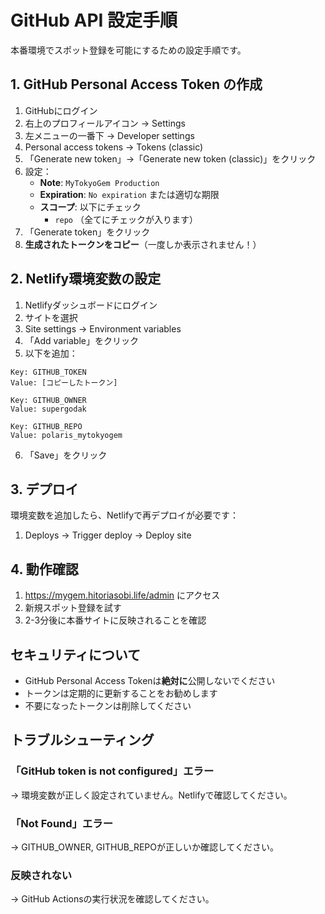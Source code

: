 # GitHub API 設定手順

本番環境でスポット登録を可能にするための設定手順です。

## 1. GitHub Personal Access Token の作成

1. GitHubにログイン
2. 右上のプロフィールアイコン → Settings
3. 左メニューの一番下 → Developer settings
4. Personal access tokens → Tokens (classic)
5. 「Generate new token」→「Generate new token (classic)」をクリック
6. 設定：
   - **Note**: `MyTokyoGem Production`
   - **Expiration**: `No expiration` または適切な期限
   - **スコープ**: 以下にチェック
     - `repo` （全てにチェックが入ります）
7. 「Generate token」をクリック
8. **生成されたトークンをコピー**（一度しか表示されません！）

## 2. Netlify環境変数の設定

1. Netlifyダッシュボードにログイン
2. サイトを選択
3. Site settings → Environment variables
4. 「Add variable」をクリック
5. 以下を追加：

```
Key: GITHUB_TOKEN
Value: [コピーしたトークン]
```

```
Key: GITHUB_OWNER
Value: supergodak
```

```
Key: GITHUB_REPO
Value: polaris_mytokyogem
```

6. 「Save」をクリック

## 3. デプロイ

環境変数を追加したら、Netlifyで再デプロイが必要です：

1. Deploys → Trigger deploy → Deploy site

## 4. 動作確認

1. https://mygem.hitoriasobi.life/admin にアクセス
2. 新規スポット登録を試す
3. 2-3分後に本番サイトに反映されることを確認

## セキュリティについて

- GitHub Personal Access Tokenは**絶対に**公開しないでください
- トークンは定期的に更新することをお勧めします
- 不要になったトークンは削除してください

## トラブルシューティング

### 「GitHub token is not configured」エラー
→ 環境変数が正しく設定されていません。Netlifyで確認してください。

### 「Not Found」エラー
→ GITHUB_OWNER, GITHUB_REPOが正しいか確認してください。

### 反映されない
→ GitHub Actionsの実行状況を確認してください。